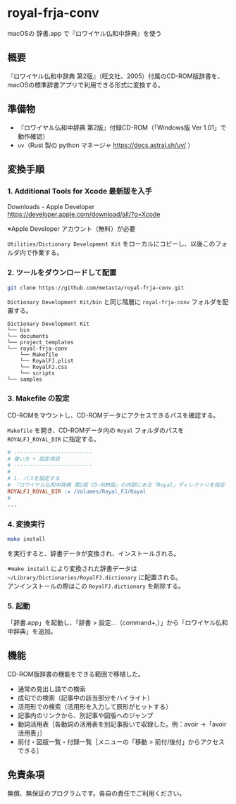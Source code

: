 # royal-frja-conv
macOSの 辞書.app で『ロワイヤル仏和中辞典』を使う

## 概要
『ロワイヤル仏和中辞典 第2版』（旺文社、2005）付属のCD-ROM版辞書を、macOSの標準辞書アプリで利用できる形式に変換する。

## 準備物
- 『ロワイヤル仏和中辞典 第2版』付録CD-ROM（「Windows版 Ver 1.01」で動作確認）
- `uv`（Rust 製の python マネージャ https://docs.astral.sh/uv/ ）

## 変換手順
### 1. Additional Tools for Xcode 最新版を入手

Downloads - Apple Developer  
https://developer.apple.com/download/all/?q=Xcode

※Apple Developer アカウント（無料）が必要

`Utilities/Dictionary Development Kit` をローカルにコピーし、以後このフォルダ内で作業する。

### 2. ツールをダウンロードして配置
``` sh
git clone https://github.com/metasta/royal-frja-conv.git
```

`Dictionary Development Kit/bin` と同じ階層に `royal-frja-conv` フォルダを配置する。
```
Dictionary Development Kit
└── bin
└── documents
└── project_templates
└── royal-frja-conv
    └── Makefile
    └── RoyalFJ.plist
    └── RoyalFJ.css
    └── scripts
└── samples
```

### 3. Makefile の設定
CD-ROMをマウントし、CD-ROMデータにアクセスできるパスを確認する。

`Makefile` を開き、CD-ROMデータ内の `Royal` フォルダのパスを `ROYALFJ_ROYAL_DIR` に指定する。

```Makefile
# -------------------------
# 使い方 + 設定項目
# -------------------------
# 
# 1. パスを設定する
# 『ロワイヤル仏和中辞典 第2版 CD-ROM版』の内部にある「Royal」ディレクトリを指定
ROYALFJ_ROYAL_DIR := /Volumes/Royal_FJ/Royal
#
...
```

### 4. 変換実行
```sh
make install
```
を実行すると、辞書データが変換され、インストールされる。

※`make install` により変換された辞書データは `~/Library/Dictionaries/RoyalFJ.dictionary` に配置される。  
アンインストールの際はこの `RoyalFJ.dictionary` を削除する。

### 5. 起動
「辞書.app」を起動し、「辞書 > 設定...（command+,）」から「ロワイヤル仏和中辞典」を追加。

## 機能
CD-ROM版辞書の機能をできる範囲で移植した。
- 通常の見出し語での検索
- 成句での検索（記事中の該当部分をハイライト）
- 活用形での検索（活用形を入力して原形がヒットする）
- 記事内のリンクから、別記事や図版へのジャンプ
- 動詞活用表［各動詞の活用表を別記事扱いで収録した。例：avoir →「avoir 活用表」］
- 前付・図版一覧・付録一覧［メニューの「移動 > 前付/後付」からアクセスできる］

## 免責条項
無償、無保証のプログラムです。各自の責任でご利用ください。
